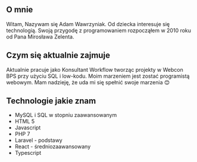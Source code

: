 ## O mnie

Witam,
Nazywam się Adam Wawrzyniak. Od dziecka interesuje się technologią. Swoją przygodę z programowaniem rozpocząłem w 2010 roku od Pana Mirosława Zelenta.

## Czym się aktualnie zajmuje

Aktualnie pracuje jako Konsultant Workflow tworząc projekty w Webcon BPS przy użyciu SQL i low-kodu.
Moim marzeniem jest zostać programistą webowym. Mam nadzieję, że uda mi się spełnić swoje marzenia 😊

## Technologie jakie znam

* MySQL i SQL w stopniu zaawansowanym
* HTML 5
* Javascript
* PHP 7
* Laravel - podstawy
* React - średniozaawansowany
* Typescript
